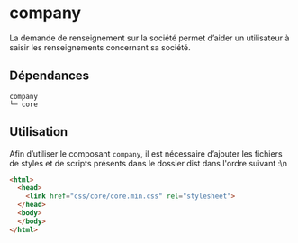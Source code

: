 # company

La demande de renseignement sur la société permet d’aider un utilisateur à saisir les renseignements concernant sa société.

## Dépendances
```shell
company
└─ core
```

## Utilisation
Afin d’utiliser le composant `company`, il est nécessaire d’ajouter les fichiers de styles et de scripts présents dans le dossier dist dans l'ordre suivant :\n
```html
<html>
  <head>
    <link href="css/core/core.min.css" rel="stylesheet">
  </head>
  <body>
  </body>
</html>
```